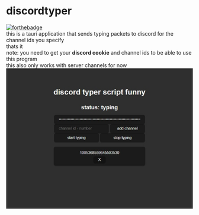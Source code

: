 # discordtyper
[![forthebadge](https://forthebadge.com/images/badges/designed-in-etch-a-sketch.svg)](https://forthebadge.com)\
this is a tauri application that sends typing packets to discord for the channel ids you specify\
thats it\
note: you need to get your **discord cookie** and channel ids to be able to use this program\
this also only works with server channels for now\
![preview](/preview-discordtyper.jpeg)
